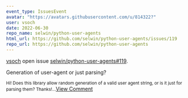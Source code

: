 ```yaml
---
event_type: IssuesEvent
avatar: "https://avatars.githubusercontent.com/u/814322?"
user: vsoch
date: 2022-06-30
repo_name: selwin/python-user-agents
html_url: https://github.com/selwin/python-user-agents/issues/119
repo_url: https://github.com/selwin/python-user-agents
---
```


<a href='https://github.com/vsoch' target='_blank'>vsoch</a> open issue <a href='https://github.com/selwin/python-user-agents/issues/119' target='_blank'>selwin/python-user-agents#119</a>.

<p>Generation of user-agent or just parsing?</p><small>Hi! Does this library allow random generation of a valid user agent string, or is it just for parsing them? Thanks!...</small><a href='https://github.com/selwin/python-user-agents/issues/119' target='_blank'>View Comment</a>